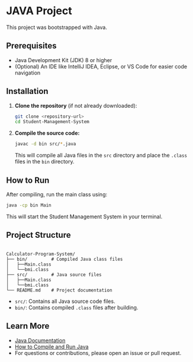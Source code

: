 #  JAVA Project

This project was bootstrapped with Java.

## Prerequisites

- Java Development Kit (JDK) 8 or higher
- (Optional) An IDE like IntelliJ IDEA, Eclipse, or VS Code for easier code navigation

## Installation

1. **Clone the repository** (if not already downloaded):
   ```sh
   git clone <repository-url>
   cd Student-Management-System
   ```
2. **Compile the source code:**
   ```sh
   javac -d bin src/*.java
   ```
   This will compile all Java files in the `src` directory and place the `.class` files in the `bin` directory.

## How to Run

After compiling, run the main class using:

```sh
java -cp bin Main
```

This will start the Student Management System in your terminal.

## Project Structure

```

Calculator-Program-System/
├── bin/         # Compiled Java class files
│   ├──Main.class
│   └──bmi.class
├── src/         # Java source files
│   ├──Main.class
│   └──bmi.class
└── README.md    # Project documentation
```

- `src/`: Contains all Java source code files.
- `bin/`: Contains compiled `.class` files after building.

## Learn More

- [Java Documentation](https://docs.oracle.com/javase/tutorial/)
- [How to Compile and Run Java](https://www.oracle.com/java/technologies/javase/codeconventions-137265.html)
- For questions or contributions, please open an issue or pull request.
